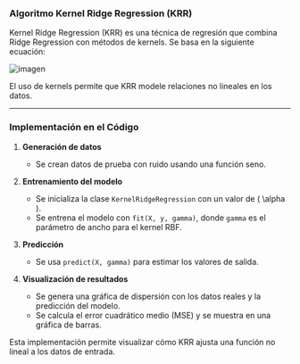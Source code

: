### Algoritmo Kernel Ridge Regression (KRR)  

Kernel Ridge Regression (KRR) es una técnica de regresión que combina Ridge Regression con métodos de kernels. Se basa en la siguiente ecuación:  

![imagen](https://github.com/user-attachments/assets/b08c9274-3346-47fc-b082-90d2c4dd9d59)


El uso de kernels permite que KRR modele relaciones no lineales en los datos.  

---

### Implementación en el Código  

1. **Generación de datos**  
   - Se crean datos de prueba con ruido usando una función seno.  

2. **Entrenamiento del modelo**  
   - Se inicializa la clase `KernelRidgeRegression` con un valor de \( \alpha \).  
   - Se entrena el modelo con `fit(X, y, gamma)`, donde `gamma` es el parámetro de ancho para el kernel RBF.  

3. **Predicción**  
   - Se usa `predict(X, gamma)` para estimar los valores de salida.  

4. **Visualización de resultados**  
   - Se genera una gráfica de dispersión con los datos reales y la predicción del modelo.  
   - Se calcula el error cuadrático medio (MSE) y se muestra en una gráfica de barras.  

Esta implementación permite visualizar cómo KRR ajusta una función no lineal a los datos de entrada. 
